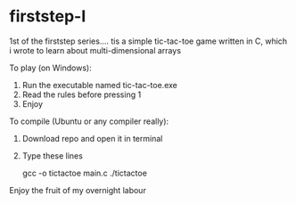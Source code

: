 # firststep-I
1st of the firststep series....
tis a simple tic-tac-toe game written in C, which i wrote to learn about multi-dimensional arrays

To play (on Windows):
1. Run the executable named tic-tac-toe.exe
2. Read the rules before pressing 1
3. Enjoy

To compile (Ubuntu or any compiler really):
1. Download repo and open it in terminal
2. Type these lines

   gcc -o tictactoe main.c
   ./tictactoe

Enjoy the fruit of my overnight labour

